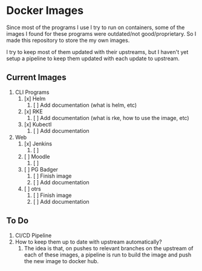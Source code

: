 # Docker Images

Since most of the programs I use I try to run on containers,
some of the images I found for these programs were
outdated/not good/proprietary. So I made this repository to
store the my own images.

I try to keep most of them updated with their upstreams, but
I haven't yet setup a pipeline to keep them updated with each update
to upstream.

## Current Images

1. CLI Programs
   1. [x] Helm
      1. [ ] Add documentation (what is helm, etc)
   2. [x] RKE
      1. [ ] Add documentation (what is rke, how to use the image, etc)
   3. [x] Kubectl
      1. [ ] Add documentation
2. Web
   1. [x] Jenkins
      1. [ ]
   2. [ ] Moodle
      1. [ ]
   3. [ ] PG Badger
      1. [ ] Finish image
      2. [ ] Add documentation
   4. [ ] otrs
      1. [ ] Finish image
      2. [ ] Add documentation

## To Do

1. CI/CD Pipeline
2. How to keep them up to date with upstream automatically?
   1. The idea is that, on pushes to relevant branches on the upstream
      of each of these images, a pipeline is run to build the image and
      push the new image to docker hub.
